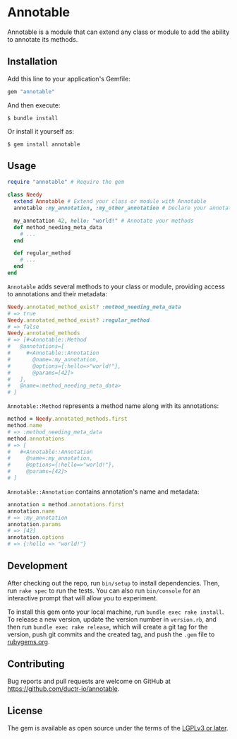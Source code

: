# Annotable

Annotable is a module that can extend any class or module to add the ability to annotate its methods.

## Installation

Add this line to your application's Gemfile:

```ruby
gem "annotable"
```

And then execute:

    $ bundle install

Or install it yourself as:

    $ gem install annotable

## Usage
```ruby
require "annotable" # Require the gem

class Needy
  extend Annotable # Extend your class or module with Annotable
  annotable :my_annotation, :my_other_annotation # Declare your annotations

  my_annotation 42, hello: "world!" # Annotate your methods
  def method_needing_meta_data
    # ...
  end

  def regular_method
    # ...
  end
end
```

`Annotable` adds several methods to your class or module, providing access to annotations and their metadata:
```ruby
Needy.annotated_method_exist? :method_needing_meta_data
# => true
Needy.annotated_method_exist? :regular_method
# => false
Needy.annotated_methods
# => [#<Annotable::Method
#   @annotations=[
#     #<Annotable::Annotation
#       @name=:my_annotation,
#       @options={:hello=>"world!"},
#       @params=[42]>
#   ],
#   @name=:method_needing_meta_data>
# ]
```

`Annotable::Method` represents a method name along with its annotations:
```ruby
method = Needy.annotated_methods.first
method.name
# => :method_needing_meta_data
method.annotations
# => [
#   #<Annotable::Annotation
#     @name=:my_annotation,
#     @options={:hello=>"world!"},
#     @params=[42]>
# ]
```

`Annotable::Annotation` contains annotation's name and metadata:
```ruby
annotation = method.annotations.first
annotation.name
# => :my_annotation
annotation.params
# => [42]
annotation.options
# => {:hello => "world!"}
```

## Development

After checking out the repo, run `bin/setup` to install dependencies. Then, run `rake spec` to run the tests. You can also run `bin/console` for an interactive prompt that will allow you to experiment.

To install this gem onto your local machine, run `bundle exec rake install`. To release a new version, update the version number in `version.rb`, and then run `bundle exec rake release`, which will create a git tag for the version, push git commits and the created tag, and push the `.gem` file to [rubygems.org](https://rubygems.org).

## Contributing

Bug reports and pull requests are welcome on GitHub at https://github.com/ductr-io/annotable.

## License

The gem is available as open source under the terms of the [LGPLv3 or later](https://opensource.org/license/lgpl-3-0/).
